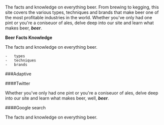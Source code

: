 The facts and knowledge on everything beer. From brewing to kegging, this site covers the various types, techniques and brands that make beer one of the most profitable industries in the world. Whether you've only had one pint or you're a coniseuor of ales, delve deep into our site and learn what makes beer, ***beer***.

**Beer
Facts
Knowledge**



The facts and knowledge on everything beer. 

	- 	types
	- 	techniques
	- 	brands
	
###Adaptive

####Twitter

Whether you've only had one pint or you're a coniseuor of ales, delve deep into our site and learn what makes beer, well, ***beer***.

####Google search

The facts and knowledge on everything beer.
